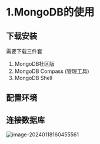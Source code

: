# 1.MongoDB的使用

## 下载安装

需要下载三件套

1. MongoDB社区版
2. MongoDB Compass (管理工具)
3. MongoDB Shell

## 配置环境



## 连接数据库

![image-20240118160455561](https://s2.loli.net/2024/01/18/xDXmWFiYIRPM736.png)